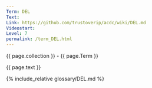 ```yaml
---
Term: DEL
Text: 
Link: https://github.com/trustoverip/acdc/wiki/DEL.md
Videostart: 
Level: 7
permalink: /term_DEL.html
---
```


{{ page.collection }} - {{ page.Term }}

   {{ page.text }}

{% include_relative glossary/DEL.md %}
